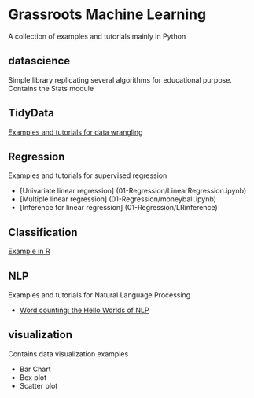 # Grassroots Machine Learning
A collection of examples and tutorials mainly in Python
## datascience
Simple library replicating several algorithms for educational purpose.  
Contains the Stats module

## TidyData
[Examples and tutorials for data wrangling](http://mashimo.github.io/TidyData-Tutorial/)

## Regression
Examples and tutorials for supervised regression
* [Univariate linear regression] (01-Regression/LinearRegression.ipynb)
* [Multiple linear regression] (01-Regression/moneyball.ipynb)
* [Inference for linear regression] (01-Regression/LRinference)

## Classification
[Example in R](http://mashimo.github.io/JHU-predict-class-wle/)

## NLP
Examples and tutorials for Natural Language Processing
* [Word counting: the Hello Worlds of NLP](03-NLP/helloworld-nlp.ipynb)

## visualization
Contains data visualization examples
* Bar Chart
* Box plot 
* Scatter plot
